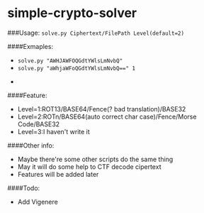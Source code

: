 # simple-crypto-solver

###Usage:
```solve.py Ciphertext/FilePath Level(default=2)```

####Exmaples: 
* ```solve.py "AWHJAWFOQGdtYWlsLmNvbQ"```
* ```solve.py "aWhjaWFoQGdtYWlsLmNvbQ==" 1```
* ```

####Feature:
* Level=1:ROT13/BASE64/Fence(? bad translation)/BASE32
* Level=2:ROTn/BASE64(auto correct char case)/Fence/Morse Code/BASE32
* Level=3:I haven't write it

####Other info:
* Maybe there're some other scripts do the same thing
* May it will do some help to CTF decode cipertext
* Features will be added later

####Todo:
* Add Vigenere